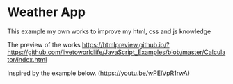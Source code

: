 # Weather App


This example my own works to improve my html, css and js knowledge

The preview of the works https://htmlpreview.github.io/?https://github.com/livetoworldlife/JavaScript_Examples/blob/master/Calculator/index.html

Inspired by the example below. (https://youtu.be/wPElVpR1rwA)

